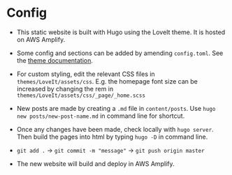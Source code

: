 # Config

* This static website is built with Hugo using the LoveIt theme. It is hosted on AWS Amplify.

* Some config and sections can be added by amending `config.toml`. See the [theme documentation](https://hugoloveit.com/theme-documentation-basics/#33-style-customization).

* For custom styling, edit the relevant CSS files in `themes/LoveIt/assets/css`. E.g. the homepage font size can be increased by changing the rem in `themes/LoveIt/assets/css/_page/_home.scss`

* New posts are made by creating a `.md` file in `content/posts`. Use `hugo new posts/new-post-name.md` in command line for shortcut. 

* Once any changes have been made, check locally with `hugo server`. Then build the pages into html by typing `hugo -D` in command line.

* `git add .` -> `git commit -m "message"` -> `git push origin master` 

* The new website will build and deploy in AWS Amplify. 
